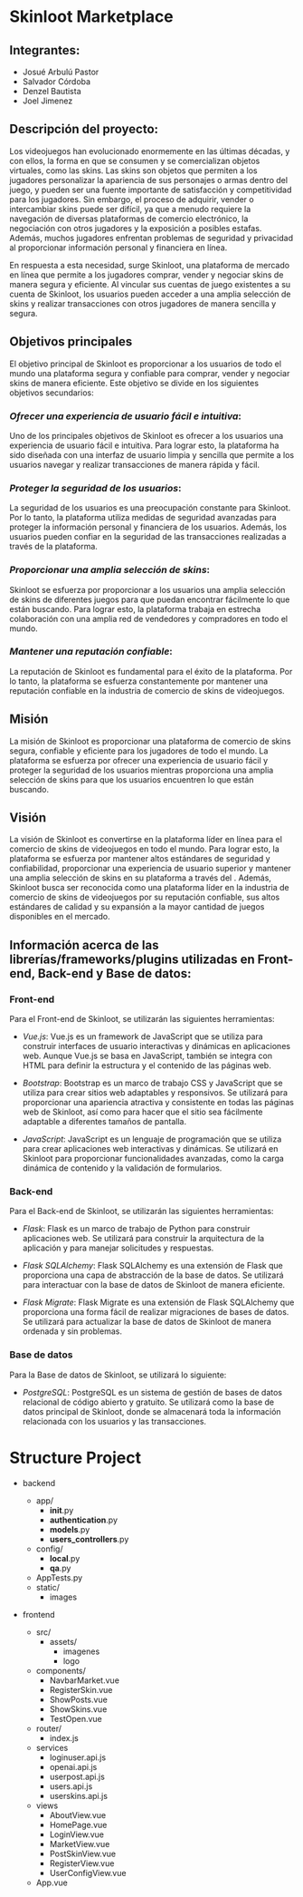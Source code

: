 # Skinloot Marketplace 
## Integrantes:
- Josué Arbulú Pastor
- Salvador Córdoba
- Denzel Bautista
- Joel Jimenez
## Descripción del proyecto:
Los videojuegos han evolucionado enormemente en las últimas décadas, y con ellos, la forma en que se consumen y se comercializan objetos virtuales, como las skins. Las skins son objetos que permiten a los jugadores personalizar la apariencia de sus personajes o armas dentro del juego, y pueden ser una fuente importante de satisfacción y competitividad para los jugadores.
Sin embargo, el proceso de adquirir, vender o intercambiar skins puede ser difícil, ya que a menudo requiere la navegación de diversas plataformas de comercio electrónico, la negociación con otros jugadores y la exposición a posibles estafas. Además, muchos jugadores enfrentan problemas de seguridad y privacidad al proporcionar información personal y financiera en línea.

En respuesta a esta necesidad, surge Skinloot, una plataforma de mercado en línea que permite a los jugadores comprar, vender y negociar skins de manera segura y eficiente. Al vincular sus cuentas de juego existentes a su cuenta de Skinloot, los usuarios pueden acceder a una amplia selección de skins y realizar transacciones con otros jugadores de manera sencilla y segura.

## Objetivos principales 
El objetivo principal de Skinloot es proporcionar a los usuarios de todo el mundo una plataforma segura y confiable para comprar, vender y negociar skins de manera eficiente. Este objetivo se divide en los siguientes objetivos secundarios:

### *Ofrecer una experiencia de usuario fácil e intuitiva*: 
Uno de los principales objetivos de Skinloot es ofrecer a los usuarios una experiencia de usuario fácil e intuitiva. Para lograr esto, la plataforma ha sido diseñada con una interfaz de usuario limpia y sencilla que permite a los usuarios navegar y realizar transacciones de manera rápida y fácil.

### *Proteger la seguridad de los usuarios*: 
La seguridad de los usuarios es una preocupación constante para Skinloot. Por lo tanto, la plataforma utiliza medidas de seguridad avanzadas para proteger la información personal y financiera de los usuarios. Además, los usuarios pueden confiar en la seguridad de las transacciones realizadas a través de la plataforma.

### *Proporcionar una amplia selección de skins*: 
Skinloot se esfuerza por proporcionar a los usuarios una amplia selección de skins de diferentes juegos para que puedan encontrar fácilmente lo que están buscando. Para lograr esto, la plataforma trabaja en estrecha colaboración con una amplia red de vendedores y compradores en todo el mundo.

### *Mantener una reputación confiable*: 
La reputación de Skinloot es fundamental para el éxito de la plataforma. Por lo tanto, la plataforma se esfuerza constantemente por mantener una reputación confiable en la industria de comercio de skins de videojuegos.

## Misión
La misión de Skinloot es proporcionar una plataforma de comercio de skins segura, confiable y eficiente para los jugadores de todo el mundo. La plataforma se esfuerza por ofrecer una experiencia de usuario fácil y proteger la seguridad de los usuarios mientras proporciona una amplia selección de skins para que los usuarios encuentren lo que están buscando.

## Visión
La visión de Skinloot es convertirse en la plataforma líder en línea para el comercio de skins de videojuegos en todo el mundo. Para lograr esto, la plataforma se esfuerza por mantener altos estándares de seguridad y confiabilidad, proporcionar una experiencia de usuario superior y mantener una amplia selección de skins en su plataforma a través del . Además, Skinloot busca ser reconocida como una plataforma líder en la industria de comercio de skins de videojuegos por su reputación confiable, sus altos estándares de calidad y su expansión a la mayor cantidad de juegos disponibles en el mercado.

## Información acerca de las librerías/frameworks/plugins utilizadas en Front-end, Back-end y Base de datos:

### Front-end
Para el Front-end de Skinloot, se utilizarán las siguientes herramientas:

- *Vue.js*: Vue.js es un framework de JavaScript que se utiliza para construir interfaces de usuario interactivas y dinámicas en aplicaciones web. Aunque Vue.js se basa en JavaScript, también se integra con HTML para definir la estructura y el contenido de las páginas web.

- *Bootstrap*: Bootstrap es un marco de trabajo CSS y JavaScript que se utiliza para crear sitios web adaptables y responsivos. Se utilizará para proporcionar una apariencia atractiva y consistente en todas las páginas web de Skinloot, así como para hacer que el sitio sea fácilmente adaptable a diferentes tamaños de pantalla.

- *JavaScript*: JavaScript es un lenguaje de programación que se utiliza para crear aplicaciones web interactivas y dinámicas. Se utilizará en Skinloot para proporcionar funcionalidades avanzadas, como la carga dinámica de contenido y la validación de formularios.

### Back-end
Para el Back-end de Skinloot, se utilizarán las siguientes herramientas:

- *Flask*: Flask es un marco de trabajo de Python para construir aplicaciones web. Se utilizará para construir la arquitectura de la aplicación y para manejar solicitudes y respuestas.

- *Flask SQLAlchemy*: Flask SQLAlchemy es una extensión de Flask que proporciona una capa de abstracción de la base de datos. Se utilizará para interactuar con la base de datos de Skinloot de manera eficiente.

- *Flask Migrate*: Flask Migrate es una extensión de Flask SQLAlchemy que proporciona una forma fácil de realizar migraciones de bases de datos. Se utilizará para actualizar la base de datos de Skinloot de manera ordenada y sin problemas.

### Base de datos
Para la Base de datos de Skinloot, se utilizará lo siguiente:
- *PostgreSQL*: PostgreSQL es un sistema de gestión de bases de datos relacional de código abierto y gratuito. Se utilizará como la base de datos principal de Skinloot, donde se almacenará toda la información relacionada con los usuarios y las transacciones.

# Structure Project

- backend
  - app/
    - **init**.py
    - **authentication**.py
    - **models**.py
    - **users_controllers**.py
  - config/
    - **local**.py
    - **qa**.py
  - AppTests.py
  - static/
    - images

- frontend
  - src/
    - assets/
      - imagenes
      - logo
  - components/
    - NavbarMarket.vue
    - RegisterSkin.vue
    - ShowPosts.vue
    - ShowSkins.vue
    - TestOpen.vue
  - router/
    - index.js
  - services
    - loginuser.api.js
    - openai.api.js
    - userpost.api.js
    - users.api.js
    - userskins.api.js
  - views
    - AboutView.vue
    - HomePage.vue
    - LoginView.vue
    - MarketView.vue
    - PostSkinView.vue
    - RegisterView.vue
    - UserConfigView.vue
  - App.vue
